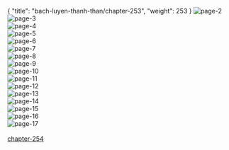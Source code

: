 { "title": "bach-luyen-thanh-than/chapter-253", "weight": 253 }
<img src="bach-luyen-thanh-than_0253_02-5882bce82c24343f37aa146eb06c45d2.webp" alt="page-2" origin="http://1.bp.blogspot.com/-GbBdZL5IHz4/W0yEIM9qk0I/AAAAAAAAG84/avF5L_P9Rd8UZCdLnv4YG5Zd9iqmynGhgCLcBGAs/s1600/0001.jpg?imgmax=0"><br/>
<img src="bach-luyen-thanh-than_0253_03-3ac6bcff093f13e7bd094fadfb6e7a98.webp" alt="page-3" origin="http://1.bp.blogspot.com/-9q4PW1WiJEM/W0yEHwe1reI/AAAAAAAAG8w/n8p-V0bWKOYnLiyWuwikAWZvdNKiWxnKQCLcBGAs/s1600/0002.jpg?imgmax=0"><br/>
<img src="bach-luyen-thanh-than_0253_04-887e55f057098b7f0c93b2cd00a42948.webp" alt="page-4" origin="http://1.bp.blogspot.com/-3T0fwuL0lWs/W0yEIP39WzI/AAAAAAAAG80/umYCXEd_C-QSsBi3d51kzFa5H_3yWTfDwCLcBGAs/s1600/0003.jpg?imgmax=0"><br/>
<img src="bach-luyen-thanh-than_0253_05-462173f602954e1bcea3cc020ec195ab.webp" alt="page-5" origin="http://1.bp.blogspot.com/-qQgjRDfqtxg/W0yEI3pqWeI/AAAAAAAAG88/YpXfvvBAPcEC6Z_oPRC3th3iz89q-iHbgCLcBGAs/s1600/0004.jpg?imgmax=0"><br/>
<img src="bach-luyen-thanh-than_0253_06-55c859a7785e3103192af864ec105985.webp" alt="page-6" origin="http://1.bp.blogspot.com/-btAuEA6C4WM/W0yEI4gY8VI/AAAAAAAAG9A/x89FxvaG0PE9FCQfGsYSd1CmLpjonSDwQCLcBGAs/s1600/0005.jpg?imgmax=0"><br/>
<img src="bach-luyen-thanh-than_0253_07-db8d5d94ab6dfe94b09b9543d2515fb2.webp" alt="page-7" origin="http://1.bp.blogspot.com/-uUzN-1Epz2Y/W0yEJUkXi-I/AAAAAAAAG9E/iRy1Kb6PBXMyFOTxWK_6ZlxyVD0yE6WcwCLcBGAs/s1600/0006.jpg?imgmax=0"><br/>
<img src="bach-luyen-thanh-than_0253_08-979ece04be4c7ce5566412be9545784d.webp" alt="page-8" origin="http://1.bp.blogspot.com/-Yt27rJvSf6U/W0yEJ2KoPzI/AAAAAAAAG9M/lI8OG1oigkQgfSpXr-GSuNuhGj3Dw1TMgCLcBGAs/s1600/0007.jpg?imgmax=0"><br/>
<img src="bach-luyen-thanh-than_0253_09-e6560101631adc6b31fcb291a0bfc1f9.webp" alt="page-9" origin="http://1.bp.blogspot.com/-Ul3edVN9_98/W0yEJq9dpGI/AAAAAAAAG9I/TT-fGjfqRPAmN-JlF3TanLbU64mq2fAlwCLcBGAs/s1600/0008.jpg?imgmax=0"><br/>
<img src="bach-luyen-thanh-than_0253_10-51155b080c5c3c06bb938c3fd4fb44a6.webp" alt="page-10" origin="http://1.bp.blogspot.com/-3y0Sgqnl7C8/W0yEKKc-SII/AAAAAAAAG9Q/mbVVcCxa7XcWGDxIe4UdoBHL04k9gwAeQCLcBGAs/s1600/0009.jpg?imgmax=0"><br/>
<img src="bach-luyen-thanh-than_0253_11-8686ed71f70c7d0f5bbd8ee861c69ee4.webp" alt="page-11" origin="http://1.bp.blogspot.com/-TJHW00iWAZY/W0yEKj1X-XI/AAAAAAAAG9U/ZN3a3fDvqtojYYqkbiB452p-436E9uvUQCLcBGAs/s1600/0010.jpg?imgmax=0"><br/>
<img src="bach-luyen-thanh-than_0253_12-cdf5d5f8cd7c92c54e38ed9e82daba51.webp" alt="page-12" origin="http://1.bp.blogspot.com/-VbUkx2-JTNE/W0yEKlhtohI/AAAAAAAAG9Y/-Gne1eE3qdkNOka6jIjLRRg0LHDl0cusACLcBGAs/s1600/0011.jpg?imgmax=0"><br/>
<img src="bach-luyen-thanh-than_0253_13-71423d8e68f34bf90292f6fbe1f05a46.webp" alt="page-13" origin="http://1.bp.blogspot.com/-ZUR6GDIK86k/W0yELOSZoHI/AAAAAAAAG9c/KEMrkJdVOH0YHjcaqDM9KYJsqhEPpiw_gCLcBGAs/s1600/0012.jpg?imgmax=0"><br/>
<img src="bach-luyen-thanh-than_0253_14-dda4211007acb7fff5beef3e0e2a88e3.webp" alt="page-14" origin="http://1.bp.blogspot.com/-uhH2gyOpqi8/W0yELe6DayI/AAAAAAAAG9g/-ZtSNJ6moCIoKvzvr1CiJTexU4VYOQjTQCLcBGAs/s1600/0013.jpg?imgmax=0"><br/>
<img src="bach-luyen-thanh-than_0253_15-b7898cd299395a4ec34193c766d9bcfc.webp" alt="page-15" origin="http://1.bp.blogspot.com/-EqJQftUCiAs/W0yELuT6SoI/AAAAAAAAG9k/HkIFV988feYaDGA3YytQJSJvy5gaBmhzgCLcBGAs/s1600/0014.jpg?imgmax=0"><br/>
<img src="bach-luyen-thanh-than_0253_16-11f39b45a2ad43b6000e48d13a701447.webp" alt="page-16" origin="http://1.bp.blogspot.com/-ENV6P2ACy3A/W0yELgq8BgI/AAAAAAAAG9o/lqVf4zLuZZoAgNvvJADdcN4qd3z-GyPyACLcBGAs/s1600/0015.jpg?imgmax=0"><br/>
<img src="bach-luyen-thanh-than_0253_17-60b6a3c5a4ab4c6590d85044495adbb5.webp" alt="page-17" origin="http://1.bp.blogspot.com/-GiIPJXt8eTM/W0yEMF1jzvI/AAAAAAAAG9s/PlAHEV2V59Mi5z22Ecq42j7TVsO8Ivn6gCLcBGAs/s1600/0016.jpg?imgmax=0"><br/>
<br/><a class="nextchap" href="/bach-luyen-thanh-than/chapter-254">chapter-254</a>
